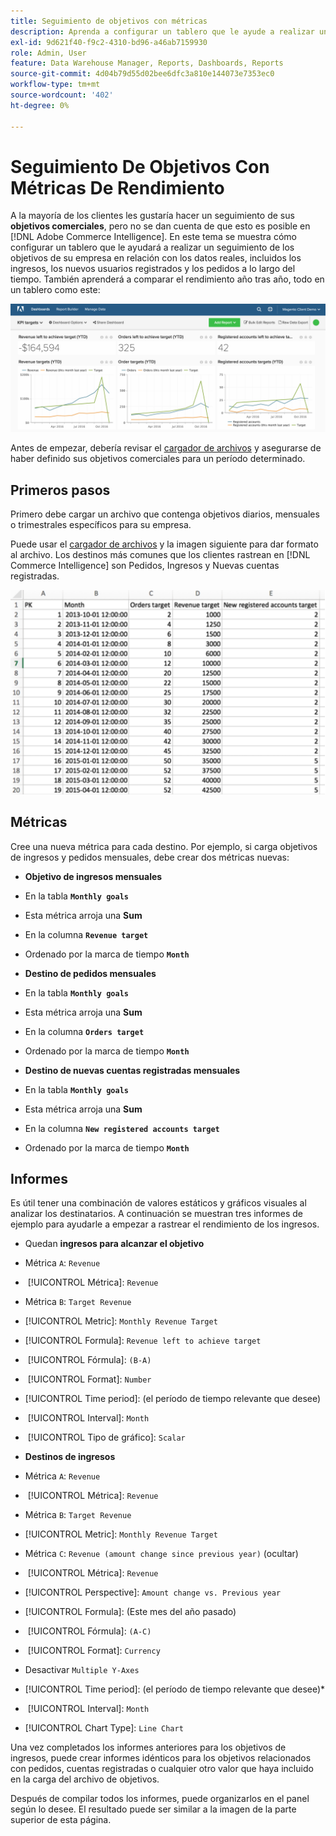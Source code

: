 ```yaml
---
title: Seguimiento de objetivos con métricas
description: Aprenda a configurar un tablero que le ayude a realizar un seguimiento de los objetivos de su empresa en relación con los datos reales, incluidos los ingresos, los nuevos usuarios registrados y los pedidos a lo largo del tiempo.
exl-id: 9d621f40-f9c2-4310-bd96-a46ab7159930
role: Admin, User
feature: Data Warehouse Manager, Reports, Dashboards, Reports
source-git-commit: 4d04b79d55d02bee6dfc3a810e144073e7353ec0
workflow-type: tm+mt
source-wordcount: '402'
ht-degree: 0%

---
```


# Seguimiento De Objetivos Con Métricas De Rendimiento

A la mayoría de los clientes les gustaría hacer un seguimiento de sus **objetivos comerciales**, pero no se dan cuenta de que esto es posible en [!DNL Adobe Commerce Intelligence]. En este tema se muestra cómo configurar un tablero que le ayudará a realizar un seguimiento de los objetivos de su empresa en relación con los datos reales, incluidos los ingresos, los nuevos usuarios registrados y los pedidos a lo largo del tiempo. También aprenderá a comparar el rendimiento año tras año, todo en un tablero como este:

![Panel que muestra el seguimiento de los objetivos en comparación con el rendimiento real de las métricas](../../assets/Goals-_dashboard_2.png)

Antes de empezar, debería revisar el [cargador de archivos](../importing-data/connecting-data/using-file-uploader.md) y asegurarse de haber definido sus objetivos comerciales para un período determinado.

## Primeros pasos

Primero debe cargar un archivo que contenga objetivos diarios, mensuales o trimestrales específicos para su empresa.

Puede usar el [cargador de archivos](../importing-data/connecting-data/using-file-uploader.md) y la imagen siguiente para dar formato al archivo. Los destinos más comunes que los clientes rastrean en [!DNL Commerce Intelligence] son Pedidos, Ingresos y Nuevas cuentas registradas.

![Plantilla de hoja de cálculo de Excel para métricas y objetivos de seguimiento](../../assets/Goals-_Excel.png)

## Métricas

Cree una nueva métrica para cada destino. Por ejemplo, si carga objetivos de ingresos y pedidos mensuales, debe crear dos métricas nuevas:

* **Objetivo de ingresos mensuales**
* En la tabla **`Monthly goals`**
* Esta métrica arroja una **Sum**
* En la columna **`Revenue target`**
* Ordenado por la marca de tiempo **`Month`**

* **Destino de pedidos mensuales**
* En la tabla **`Monthly goals`**
* Esta métrica arroja una **Sum**
* En la columna **`Orders target`**
* Ordenado por la marca de tiempo **`Month`**

* **Destino de nuevas cuentas registradas mensuales**
* En la tabla **`Monthly goals`**
* Esta métrica arroja una **Sum**
* En la columna **`New registered accounts target`**
* Ordenado por la marca de tiempo **`Month`**

## Informes

Es útil tener una combinación de valores estáticos y gráficos visuales al analizar los destinatarios. A continuación se muestran tres informes de ejemplo para ayudarle a empezar a rastrear el rendimiento de los ingresos.

* Quedan **ingresos para alcanzar el objetivo**
* Métrica `A`: `Revenue`
* &#x200B;
  [!UICONTROL Métrica]: `Revenue`

* Métrica `B`: `Target Revenue`
* [!UICONTROL Metric]: `Monthly Revenue Target`

* [!UICONTROL Formula]: `Revenue left to achieve target`
* &#x200B;
  [!UICONTROL Fórmula]: `(B-A)`
* &#x200B;
  [!UICONTROL Format]: `Number`

* [!UICONTROL Time period]: (el período de tiempo relevante que desee)
* &#x200B;
  [!UICONTROL Interval]: `Month`
* &#x200B;
  [!UICONTROL Tipo de gráfico]: `Scalar`

* **Destinos de ingresos**
* Métrica `A`: `Revenue`
* &#x200B;
  [!UICONTROL Métrica]: `Revenue`

* Métrica `B`: `Target Revenue`
* [!UICONTROL Metric]: `Monthly Revenue Target`

* Métrica `C`: `Revenue (amount change since previous year)` (ocultar)
* &#x200B;
  [!UICONTROL Métrica]: `Revenue`
* [!UICONTROL Perspective]: `Amount change vs. Previous year`

* [!UICONTROL Formula]: (Este mes del año pasado)
* &#x200B;
  [!UICONTROL Fórmula]: `(A-C)`
* &#x200B;
  [!UICONTROL Format]: `Currency`

* Desactivar `Multiple Y-Axes`
* [!UICONTROL Time period]: (el período de tiempo relevante que desee)*
* &#x200B;
  [!UICONTROL Interval]: `Month`
* [!UICONTROL Chart Type]: `Line Chart`

Una vez completados los informes anteriores para los objetivos de ingresos, puede crear informes idénticos para los objetivos relacionados con pedidos, cuentas registradas o cualquier otro valor que haya incluido en la carga del archivo de objetivos.

Después de compilar todos los informes, puede organizarlos en el panel según lo desee. El resultado puede ser similar a la imagen de la parte superior de esta página.
